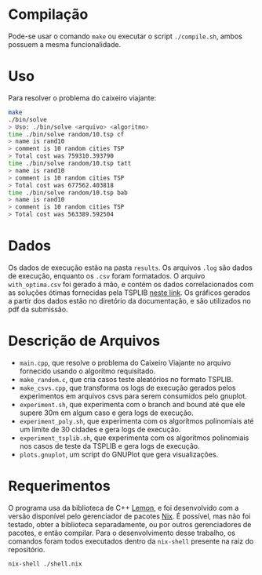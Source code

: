 # Compilação
Pode-se usar o comando `make` ou executar o script `./compile.sh`, ambos possuem a mesma funcionalidade.

# Uso
Para resolver o problema do caixeiro viajante:
```sh
make
./bin/solve
> Uso: ./bin/solve <arquivo> <algoritmo>
time ./bin/solve random/10.tsp cf
> name is rand10
> comment is 10 random cities TSP
> Total cost was 759310.393790
time ./bin/solve random/10.tsp tatt
> name is rand10
> comment is 10 random cities TSP
> Total cost was 677562.403818
time ./bin/solve random/10.tsp bab
> name is rand10
> comment is 10 random cities TSP
> Total cost was 563389.592504
```

# Dados
Os dados de execução estão na pasta `results`. Os arquivos `.log` são dados de execução, enquanto os `.csv` foram formatados. O arquivo `with_optima.csv` foi gerado á mão, e contém os dados correlacionados com as soluções ótimas fornecidas pela TSPLIB [neste link](http://comopt.ifi.uni-heidelberg.de/software/TSPLIB95/STSP.html). Os gráficos gerados a partir dos dados estão no diretório da documentação, e são utilizados no pdf da submissão.

# Descrição de Arquivos
- `main.cpp`, que resolve o problema do Caixeiro Viajante no arquivo fornecido usando o algorítmo requisitado.
- `make_random.c`, que cria casos teste aleatórios no formato TSPLIB.
- `make_csvs.cpp`, que transforma os logs de execução gerados pelos experimentos em arquivos csvs para serem consumidos pelo gnuplot.
- `experiment.sh`, que experimenta com o branch and bound até que ele supere 30m em algum caso e gera logs de execução.
- `experiment_poly.sh`, que experimenta com os algorítmos polinomiais até um limite de 30 cidades e gera logs de execução.
- `experiment_tsplib.sh`, que experimenta com os algorítmos polinomiais nos casos de teste da TSPLIB e gera logs de execução.
- `plots.gnuplot`, um script do GNUPlot que gera visualizações.

# Requerimentos
O programa usa da biblioteca de C++ [Lemon](https://lemon.cs.elte.hu/trac/lemon), e foi desenvolvido com a versão disponível pelo gerenciador de pacotes [Nix](https://nixos.org/). É possível, mas não foi testado, obter a biblioteca
separadamente, ou por outros gerenciadores de pacotes, e então compilar. Para
o desenvolvimento desse trabalho, os comandos foram todos executados dentro
da `nix-shell` presente na raiz do repositório.
```sh
nix-shell ./shell.nix
```